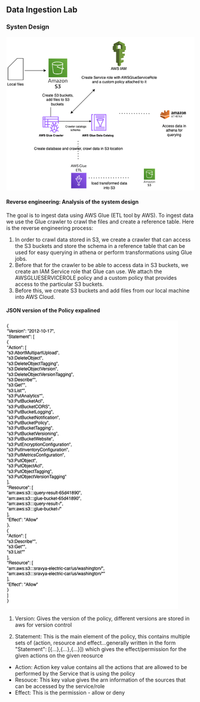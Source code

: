## Data Ingestion Lab

### Systen Design

![SystemDesign](https://github.com/Pam2020/AWS_for_DataEngineering/blob/main/Day4/SystemDesign_AWSGlue.png)

#### Reverse engineering: Analysis of the system design

The goal is to ingest data using AWS Glue (ETL tool by AWS). To ingest data we use the Glue crawler to crawl the files and create a reference table. Here is the reverse engineering process:

1. In order to crawl data stored in S3, we create a crawler that can access the S3 buckets and store the schema in a reference table that can be used for easy querying in athena or perform transformations using Glue jobs.
2. Before that for the crawler to be able to access data in S3 buckets, we create an IAM Service role that Glue can use. We attach the AWSGLUESERVICEROLE policy and a custom policy that provides access to the particular S3 buckets.
3. Before this, we create S3 buckets and add files from our local machine into AWS Cloud.

#### JSON version of the Policy expalined

![JSON](https://github.com/Pam2020/AWS_for_DataEngineering/blob/main/Day4/JSON.png)

1. Version: Gives the version of the policy, different versions are stored in aws for version control

2. Statement: This is the main element of the policy, this contains multiple sets of (action, resource and effect...generally written in the form "Statement": [{...},{...},{...}]) which gives the effect/permission for the given actions on the given reosurce

- Action: Action key value contains all the actions that are allowed to be performed by the Service that is using the policy
- Resouce: This key value gives the arn information of the sources that can be accessed by the service/role
- Effect: This is the permission - allow or deny
